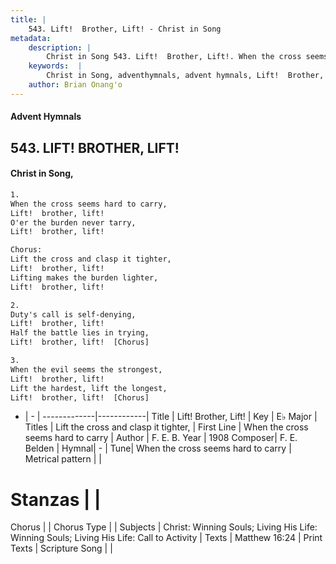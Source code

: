 ```yaml
---
title: |
    543. Lift!  Brother, Lift! - Christ in Song
metadata:
    description: |
        Christ in Song 543. Lift!  Brother, Lift!. When the cross seems hard to carry, Lift!  brother, lift! O'er the burden never tarry, Lift!  brother, lift! Chorus: Lift the cross and clasp it tighter, Lift!  brother, lift! Lifting makes the burden lighter, Lift!  brother, lift!
    keywords:  |
        Christ in Song, adventhymnals, advent hymnals, Lift!  Brother, Lift!, When the cross seems hard to carry. Lift the cross and clasp it tighter,
    author: Brian Onang'o
---
```


#### Advent Hymnals
## 543. LIFT!  BROTHER, LIFT!
####  Christ in Song,

```txt
1.
When the cross seems hard to carry,
Lift!  brother, lift!
O'er the burden never tarry,
Lift!  brother, lift!

Chorus:
Lift the cross and clasp it tighter,
Lift!  brother, lift!
Lifting makes the burden lighter,
Lift!  brother, lift!

2.
Duty's call is self-denying,
Lift!  brother, lift!
Half the battle lies in trying,
Lift!  brother, lift!  [Chorus]

3.
When the evil seems the strongest,
Lift!  brother, lift!
Lift the hardest, lift the longest,
Lift!  brother, lift!  [Chorus]


```

- |   -  |
-------------|------------|
Title | Lift!  Brother, Lift! |
Key | E♭ Major |
Titles | Lift the cross and clasp it tighter, |
First Line | When the cross seems hard to carry |
Author | F. E. B.
Year | 1908
Composer| F. E. Belden |
Hymnal|  - |
Tune| When the cross seems hard to carry |
Metrical pattern | |
# Stanzas |  |
Chorus |  |
Chorus Type |  |
Subjects | Christ: Winning Souls; Living His Life: Winning Souls; Living His Life: Call to Activity |
Texts | Matthew 16:24 |
Print Texts | 
Scripture Song |  |
    
